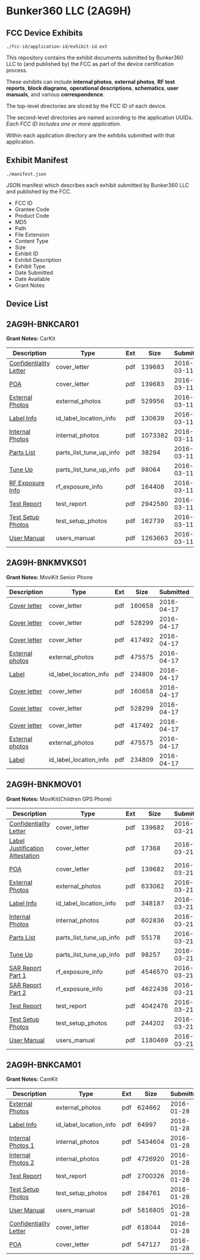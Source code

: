# Bunker360 LLC (2AG9H)
## FCC Device Exhibits

```
./fcc-id/application-id/exhibit-id.ext
```

This repository contains the exhibit documents submitted by Bunker360 LLC to (and published by) the FCC as part of the device certification process.

These exhibits can include **internal photos**, **external photos**, **RF test reports**, **block diagrams**, **operational descriptions**, **schematics**, **user manuals**, and various **correspondence**.

The top-level directories are sliced by the FCC ID of each device.

The second-level directories are named according to the application UUIDs. *Each FCC ID includes one or more application.*

Within each application directory are the exhibits submitted with that application. 

## Exhibit Manifest

```
./manifest.json
```

JSON manifest which describes each exhibit submitted by Bunker360 LLC and published by the FCC.

- FCC ID
- Grantee Code
- Product Code
- MD5
- Path
- File Extension
- Content Type
- Size
- Exhibit ID
- Exhibit Description
- Exhibit Type
- Date Submitted
- Date Available
- Grant Notes

## Device List
## 2AG9H-BNKCAR01
**Grant Notes:** CarKit

| Description | Type | Ext | Size | Submitted | Available |
| ----------- | ---- | --- | ---- | --------- | --------- |
| [Confidentiality Letter](2AG9H-BNKCAR01/58b53641b12c4ffc89829e2359bdff77/2926570.pdf) | cover_letter | pdf | 139683 | 2016-03-11 | 2016-03-11 |
| [POA](2AG9H-BNKCAR01/58b53641b12c4ffc89829e2359bdff77/2926571.pdf) | cover_letter | pdf | 139683 | 2016-03-11 | 2016-03-11 |
| [External Photos](2AG9H-BNKCAR01/58b53641b12c4ffc89829e2359bdff77/2926569.pdf) | external_photos | pdf | 529956 | 2016-03-11 | 2016-03-11 |
| [Label Info](2AG9H-BNKCAR01/58b53641b12c4ffc89829e2359bdff77/2926574.pdf) | id_label_location_info | pdf | 130639 | 2016-03-11 | 2016-03-11 |
| [Internal Photos](2AG9H-BNKCAR01/58b53641b12c4ffc89829e2359bdff77/2926573.pdf) | internal_photos | pdf | 1073382 | 2016-03-11 | 2016-03-11 |
| [Parts List](2AG9H-BNKCAR01/58b53641b12c4ffc89829e2359bdff77/2926568.pdf) | parts_list_tune_up_info | pdf | 38294 | 2016-03-11 | 2016-03-11 |
| [Tune Up](2AG9H-BNKCAR01/58b53641b12c4ffc89829e2359bdff77/2926577.pdf) | parts_list_tune_up_info | pdf | 98064 | 2016-03-11 | 2016-03-11 |
| [RF Exposure Info](2AG9H-BNKCAR01/58b53641b12c4ffc89829e2359bdff77/2926575.pdf) | rf_exposure_info | pdf | 164408 | 2016-03-11 | 2016-03-11 |
| [Test Report](2AG9H-BNKCAR01/58b53641b12c4ffc89829e2359bdff77/2926572.pdf) | test_report | pdf | 2942580 | 2016-03-11 | 2016-03-11 |
| [Test Setup Photos](2AG9H-BNKCAR01/58b53641b12c4ffc89829e2359bdff77/2926576.pdf) | test_setup_photos | pdf | 162739 | 2016-03-11 | 2016-03-11 |
| [User Manual](2AG9H-BNKCAR01/58b53641b12c4ffc89829e2359bdff77/2926578.pdf) | users_manual | pdf | 1263663 | 2016-03-11 | 2016-03-11 |
## 2AG9H-BNKMVKS01
**Grant Notes:** MoviKit Senior Phone

| Description | Type | Ext | Size | Submitted | Available |
| ----------- | ---- | --- | ---- | --------- | --------- |
| [Cover letter](2AG9H-BNKMVKS01/8b141655fbe41821aee2e9d0d68ca017/2960995.pdf) | cover_letter | pdf | 160658 | 2016-04-17 | 2016-04-17 |
| [Cover letter](2AG9H-BNKMVKS01/8b141655fbe41821aee2e9d0d68ca017/2960996.pdf) | cover_letter | pdf | 528299 | 2016-04-17 | 2016-04-17 |
| [Cover letter](2AG9H-BNKMVKS01/8b141655fbe41821aee2e9d0d68ca017/2960997.pdf) | cover_letter | pdf | 417492 | 2016-04-17 | 2016-04-17 |
| [External photos](2AG9H-BNKMVKS01/8b141655fbe41821aee2e9d0d68ca017/2933144.pdf) | external_photos | pdf | 475575 | 2016-04-17 | 2016-04-17 |
| [Label](2AG9H-BNKMVKS01/8b141655fbe41821aee2e9d0d68ca017/2960999.pdf) | id_label_location_info | pdf | 234809 | 2016-04-17 | 2016-04-17 |
| [Cover letter](2AG9H-BNKMVKS01/e56c98b8dd05c31cd81bc396718df5e5/2960995.pdf) | cover_letter | pdf | 160658 | 2016-04-17 | 2016-04-17 |
| [Cover letter](2AG9H-BNKMVKS01/e56c98b8dd05c31cd81bc396718df5e5/2960996.pdf) | cover_letter | pdf | 528299 | 2016-04-17 | 2016-04-17 |
| [Cover letter](2AG9H-BNKMVKS01/e56c98b8dd05c31cd81bc396718df5e5/2960997.pdf) | cover_letter | pdf | 417492 | 2016-04-17 | 2016-04-17 |
| [External photos](2AG9H-BNKMVKS01/e56c98b8dd05c31cd81bc396718df5e5/2933144.pdf) | external_photos | pdf | 475575 | 2016-04-17 | 2016-04-17 |
| [Label](2AG9H-BNKMVKS01/e56c98b8dd05c31cd81bc396718df5e5/2960999.pdf) | id_label_location_info | pdf | 234809 | 2016-04-17 | 2016-04-17 |
## 2AG9H-BNKMOV01
**Grant Notes:** MoviKit(Children GPS Phone)

| Description | Type | Ext | Size | Submitted | Available |
| ----------- | ---- | --- | ---- | --------- | --------- |
| [Confidentiality Letter](2AG9H-BNKMOV01/7902b1e6f4d80e87d5655eac2528e183/2936510.pdf) | cover_letter | pdf | 139682 | 2016-03-21 | 2016-03-21 |
| [Label Justification Attestation](2AG9H-BNKMOV01/7902b1e6f4d80e87d5655eac2528e183/2936511.pdf) | cover_letter | pdf | 17368 | 2016-03-21 | 2016-03-21 |
| [POA](2AG9H-BNKMOV01/7902b1e6f4d80e87d5655eac2528e183/2936513.pdf) | cover_letter | pdf | 139682 | 2016-03-21 | 2016-03-21 |
| [External Photos](2AG9H-BNKMOV01/7902b1e6f4d80e87d5655eac2528e183/2936509.pdf) | external_photos | pdf | 633062 | 2016-03-21 | 2016-03-21 |
| [Label Info](2AG9H-BNKMOV01/7902b1e6f4d80e87d5655eac2528e183/2936512.pdf) | id_label_location_info | pdf | 348187 | 2016-03-21 | 2016-03-21 |
| [Internal Photos](2AG9H-BNKMOV01/7902b1e6f4d80e87d5655eac2528e183/2936515.pdf) | internal_photos | pdf | 602836 | 2016-03-21 | 2016-03-21 |
| [Parts List](2AG9H-BNKMOV01/7902b1e6f4d80e87d5655eac2528e183/2936508.pdf) | parts_list_tune_up_info | pdf | 55178 | 2016-03-21 | 2016-03-21 |
| [Tune Up](2AG9H-BNKMOV01/7902b1e6f4d80e87d5655eac2528e183/2936517.pdf) | parts_list_tune_up_info | pdf | 98257 | 2016-03-21 | 2016-03-21 |
| [SAR Report Part 1](2AG9H-BNKMOV01/7902b1e6f4d80e87d5655eac2528e183/2936532.pdf) | rf_exposure_info | pdf | 4546570 | 2016-03-21 | 2016-03-21 |
| [SAR Report Part 2](2AG9H-BNKMOV01/7902b1e6f4d80e87d5655eac2528e183/2936533.pdf) | rf_exposure_info | pdf | 4622436 | 2016-03-21 | 2016-03-21 |
| [Test Report](2AG9H-BNKMOV01/7902b1e6f4d80e87d5655eac2528e183/2936514.pdf) | test_report | pdf | 4042476 | 2016-03-21 | 2016-03-21 |
| [Test Setup Photos](2AG9H-BNKMOV01/7902b1e6f4d80e87d5655eac2528e183/2936516.pdf) | test_setup_photos | pdf | 244202 | 2016-03-21 | 2016-03-21 |
| [User Manual](2AG9H-BNKMOV01/7902b1e6f4d80e87d5655eac2528e183/2936531.pdf) | users_manual | pdf | 1180469 | 2016-03-21 | 2016-03-21 |
## 2AG9H-BNKCAM01
**Grant Notes:** CamKit

| Description | Type | Ext | Size | Submitted | Available |
| ----------- | ---- | --- | ---- | --------- | --------- |
| [External Photos](2AG9H-BNKCAM01/bcbe7f9d39dbcdab7b7945c0918b6cb5/2888242.pdf) | external_photos | pdf | 624662 | 2016-01-28 | 2016-01-28 |
| [Label Info](2AG9H-BNKCAM01/bcbe7f9d39dbcdab7b7945c0918b6cb5/2888247.pdf) | id_label_location_info | pdf | 64997 | 2016-01-28 | 2016-01-28 |
| [Internal Photos 1](2AG9H-BNKCAM01/bcbe7f9d39dbcdab7b7945c0918b6cb5/2888245.pdf) | internal_photos | pdf | 5434604 | 2016-01-28 | 2016-01-28 |
| [Internal Photos 2](2AG9H-BNKCAM01/bcbe7f9d39dbcdab7b7945c0918b6cb5/2888246.pdf) | internal_photos | pdf | 4726920 | 2016-01-28 | 2016-01-28 |
| [Test Report](2AG9H-BNKCAM01/bcbe7f9d39dbcdab7b7945c0918b6cb5/2888250.pdf) | test_report | pdf | 2700326 | 2016-01-28 | 2016-01-28 |
| [Test Setup Photos](2AG9H-BNKCAM01/bcbe7f9d39dbcdab7b7945c0918b6cb5/2888248.pdf) | test_setup_photos | pdf | 284761 | 2016-01-28 | 2016-01-28 |
| [User Manual](2AG9H-BNKCAM01/bcbe7f9d39dbcdab7b7945c0918b6cb5/2888249.pdf) | users_manual | pdf | 5816805 | 2016-01-28 | 2016-01-28 |
| [Confidentiality Letter](2AG9H-BNKCAM01/bcbe7f9d39dbcdab7b7945c0918b6cb5/2888243.pdf) | cover_letter | pdf | 618044 | 2016-01-28 | 2016-01-28 |
| [POA](2AG9H-BNKCAM01/bcbe7f9d39dbcdab7b7945c0918b6cb5/2888244.pdf) | cover_letter | pdf | 547127 | 2016-01-28 | 2016-01-28 |
